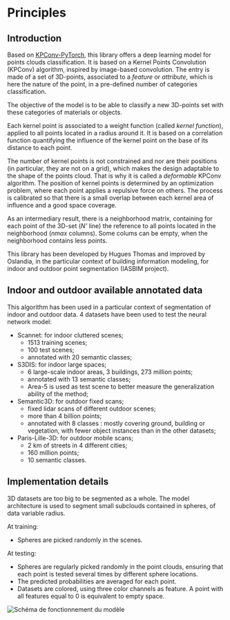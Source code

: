 # Principles

## Introduction

Based on [KPConv-PyTorch](https://github.com/HuguesTHOMAS/KPConv-PyTorch), this library offers a deep learning model for points clouds classification. It is based on a Kernel Points Convolution (KPConv) algorithm, inspired by image-based convolution. The entry is made of a set of 3D-points, associated to a *feature* or *attribute*, which is here the nature of the point, in a pre-defined number of categories classification. 

The objective of the model is to be able to classify a new 3D-points set with these categories of materials or objects.

Each kernel point is associated to a weight function (called *kernel function*), applied to all points located in a radius around it. It is based on a correlation function quantifying the influence of the kernel point on the base of its distance to each point.

The number of kernel points is not constrained and nor are their positions (in particular, they are not on a grid), which makes the design adaptable to the shape of the points cloud. That is why it is called a *deformable* KPConv algorithm. The position of kernel points is determined by an optimization problem, where each point applies a repulsive force on others. The process is calibrated so that there is a small overlap between each kernel area of influence and a good space coverage.

As an intermediary result, there is a neighborhood matrix, containing for each point of the 3D-set (*N'* line) the reference to all points located in the neighborhood (*nmax* columns). Some colums can be empty, when the neighborhood contains less points.

This library has been developed by Hugues Thomas and improved by Oslandia, in the particular context of building information modeling, for indoor and outdoor point segmentation (IASBIM project).

## Indoor and outdoor available annotated data

This algorithm has been used in a particular context of segmentation of indoor and outdoor data. 4 datasets have been used to test the neural network model:
- Scannet: for indoor cluttered scenes;
    - 1513 training scenes;
    - 100 test scenes;
    - annotated with 20 semantic classes;
- S3DIS: for indoor large spaces;
    - 6 large-scale indoor areas, 3 buildings, 273 million points;
    - annotated with 13 semantic classes;
    - Area-5 is used as test scene to better measure the generalization ability of the method;
- Semantic3D: for outdoor fixed scans;
    - fixed lidar scans of different outdoor scenes;
    - more than 4 billion points;
    - annotated with 8 classes : mostly covering ground, building or vegetation, with fewer object instances than in the other datasets;
- Paris-Lille-3D: for outdoor mobile scans;
    - 2 km of streets in 4 different cities;
    - 160 million points;
    - 10 semantic classes.

## Implementation details

3D datasets are too big to be segmented as a whole. The model architecture is used to segment small subclouds contained in spheres, of data variable radius. 

At training:
- Spheres are picked randomly in the scenes.

At testing:
- Spheres are regularly picked randomly in the point clouds, ensuring that each point is tested several times by different sphere locations.
- The predicted probabilities are averaged for each point.
- Datasets are colored, using three color channels as feature. A point with all features equal to 0 is equivalent to empty space.

![Schéma de fonctionnement du modèle](../_static/schema_neural_network.svg)
